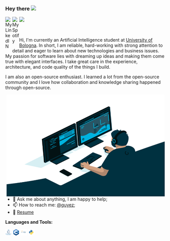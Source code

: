 ### Hey there <img src="https://media.giphy.com/media/hvRJCLFzcasrR4ia7z/giphy.gif" width="25px">
<a href="https://www.linkedin.com/in/simonegayedsaid/">
  <img align="left" alt="My LinkedIN" width="22px" src="https://raw.githubusercontent.com/peterthehan/peterthehan/master/assets/linkedin.svg" />
</a>
<a href="https://open.spotify.com/playlist/2SC7OsZrozfxmEQxZ2TDTl?si=Um_U5TV8Sn-VIjB5fMX8Qg">
  <img align="left" alt="My Spotify" width="22px" src="https://raw.githubusercontent.com/peterthehan/peterthehan/master/assets/spotify.svg" />
</a>

![](https://visitor-badge.glitch.me/badge?page_id=guyez.guyez)

<br />


Hi, I'm currently an Artificial Intelligence student at [University of Bologna](https://corsi.unibo.it/2cycle/artificial-intelligence). In short, I am reliable, hard-working with strong attention to detail and eager to learn about new technologies and business issues. My passion for software lies with dreaming up ideas and making them come true with elegant interfaces. I take great care in the experience, architecture, and code quality of the things I build.

I am also an open-source enthusiast. I learned a lot from the open-source community and I love how collaboration and knowledge sharing happened through open-source.

  <img align="right" alt="GIF" src="https://github.com/guyez/guyez/blob/5d6d48f2260e8cf3c14256d7ceb6ca1e43965aad/code.gif?raw=true" width="500" height="320"/>
  
- 💬 Ask me about anything, I am happy to help;
- 📫 How to reach me: [@guyez](https://www.linkedin.com/in/simonegayedsaid/);
- 📝 [Resume](https://drive.google.com/file/d/186ledj5PMY2damRWGpOrxYQZ2xSKjKD_/view)

**Languages and Tools:**  

<code><img height="20" src="https://raw.githubusercontent.com/github/explore/80688e429a7d4ef2fca1e82350fe8e3517d3494d/topics/c/c.png"></code>
<code><img height="20" src="https://raw.githubusercontent.com/github/explore/80688e429a7d4ef2fca1e82350fe8e3517d3494d/topics/cpp/cpp.png"></code>
<code><img height="20" src="https://raw.githubusercontent.com/github/explore/80688e429a7d4ef2fca1e82350fe8e3517d3494d/topics/java/java.png"></code>
<code><img height="20" src="https://raw.githubusercontent.com/github/explore/80688e429a7d4ef2fca1e82350fe8e3517d3494d/topics/python/python.png"></code>


